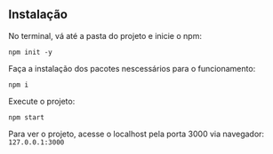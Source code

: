 ## Instalação
No terminal, vá até a pasta do projeto e inicie o npm:
```
npm init -y
```
Faça a instalação dos pacotes nescessários para o funcionamento:
```
npm i
```
Execute o projeto:
```
npm start
```
Para ver o projeto, acesse o localhost pela porta 3000 via navegador: ``` 127.0.0.1:3000 ```
